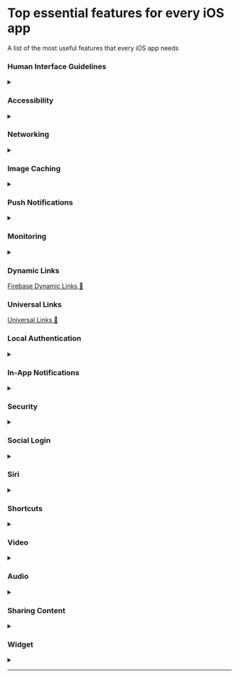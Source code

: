 # Top essential features for every iOS app
A list of the most useful features that every iOS app needs

### Human Interface Guidelines

<details>
 <summary></summary>

<!--START_SECTION:activity--> 

[Designing for iOS 🔗][designingForiOSLink]

<!--END_SECTION:activity-->

</details>

### Accessibility

<details>
 <summary></summary>

<!--START_SECTION:activity--> 

[Accessibility 📑][accessibilityLink] 

<!--END_SECTION:activity-->

</details>

### Networking

<details>
 <summary></summary>

<!--START_SECTION:activity--> 

[Alamofire 🔗][alamofireLink]\
[AFNetworking "Deprecated" 🔗][afNetworkingLink]

<!--END_SECTION:activity-->

</details>

### Image Caching

<details>
 <summary></summary>

<!--START_SECTION:activity--> 

[SDWebImage 🔗][SDWebImageLink]\
[Kingfisher 🔗][kingfisherLink]\
[AsyncImage 📖][asyncImageLink]

<!--END_SECTION:activity-->

</details>

### Push Notifications

<details>
 <summary></summary>

<!--START_SECTION:activity--> 

[Firebase Cloud Messaging (FCM) 📖][fcmLink]

<!--END_SECTION:activity-->

</details>

### Monitoring

<details>
 <summary></summary>

<!--START_SECTION:activity--> 

[Firebase Performance Monitoring 📖][firebasePerformanceMonitoringLink]

<!--END_SECTION:activity-->

</details>

### Dynamic Links
[Firebase Dynamic Links 📖][firebaseDynamicLinksLink]

### Universal Links
[Universal Links 📖][universalLinksLink]

### Local Authentication

<details>
 <summary></summary>

<!--START_SECTION:activity--> 

[Face ID and Touch ID in Swift 📑][faceIDAndTouchIDInSwiftArticleLink]\
[Face ID & Touch ID Usage in App 🎬][faceIDAndTouchIDUsageInAppVideoLink]\
[Logging a User into Your App with Face ID or Touch ID 📖][loggingAUserIntoYourAppWithFaceIDORTouchDocLink]

<!--END_SECTION:activity-->

</details>

### In-App Notifications

<details>
 <summary></summary>

<!--START_SECTION:activity--> 

[NotificationBanner 🔗][notificationBannerLink]

<!--END_SECTION:activity-->

</details>

### Security

<details>
 <summary></summary>

<!--START_SECTION:activity--> 

[KeychainAccess 🔗][keychainAccessLink]

<!--END_SECTION:activity-->

</details>

### Social Login

<details>
 <summary></summary>

<!--START_SECTION:activity--> 

[Sign in with Apple 📑][signInWithAppleArticleLink]

<!--END_SECTION:activity-->

</details>

### Siri

<details>
 <summary></summary>

<!--START_SECTION:activity--> 

[SiriKit 📖][siriKitLink]

<!--END_SECTION:activity-->

</details>

### Shortcuts

<details>
 <summary></summary>

<!--START_SECTION:activity--> 

[App Shortcuts 📖][appShortcutsLink]

<!--END_SECTION:activity-->

</details>

### Video

<details>
 <summary></summary>

<!--START_SECTION:activity--> 

[AVFoundation 📖][AVFoundationLink]

<!--END_SECTION:activity-->

</details>

### Audio

<details>
 <summary></summary>

<!--START_SECTION:activity--> 

[Core Audio 📖][coreAudioLink]

<!--END_SECTION:activity-->

</details>

### Sharing Content

<details>
 <summary></summary>

<!--START_SECTION:activity--> 

[UIActivityViewController 📖][UIActivityViewControllerLink]

<!--END_SECTION:activity-->

</details>

### Widget
<details>
 <summary></summary>

<!--START_SECTION:activity--> 

[WidgetKit 📖][widgetKitLink]

<!--END_SECTION:activity-->

</details>

-------------------------------------------------------------------------------- 

[alamofireLink]: https://github.com/Alamofire/Alamofire
[afNetworkingLink]: https://github.com/AFNetworking/AFNetworking
[SDWebImageLink]: https://github.com/SDWebImage/SDWebImage
[kingfisherLink]: https://github.com/onevcat/Kingfisher
[fcmLink]: https://firebase.google.com/docs/cloud-messaging/ios/client
[firebasePerformanceMonitoringLink]: https://firebase.google.com/docs/perf-mon
[firebaseDynamicLinksLink]: https://firebase.google.com/docs/dynamic-links
[universalLinksLink]: https://developer.apple.com/ios/universal-links/
[faceIDAndTouchIDInSwiftArticleLink]: https://www.advancedswift.com/face-id-touch-id-swift/
[faceIDAndTouchIDUsageInAppVideoLink]: https://www.youtube.com/watch?v=SHmDljfu2lk&ab_channel=iOSAcademy
[loggingAUserIntoYourAppWithFaceIDORTouchDocLink]: https://developer.apple.com/documentation/localauthentication/logging_a_user_into_your_app_with_face_id_or_touch_id
[notificationBannerLink]: https://github.com/Daltron/NotificationBanner
[keychainAccessLink]: https://github.com/kishikawakatsumi/KeychainAccess
[signInWithAppleArticleLink]: https://developer.apple.com/sign-in-with-apple/
[asyncImageLink]: https://developer.apple.com/documentation/swiftui/asyncimage
[designingForiOSLink]: https://developer.apple.com/design/human-interface-guidelines/designing-for-ios
[accessibilityLink]: https://developer.apple.com/accessibility/
[siriKitLink]: https://developer.apple.com/documentation/sirikit
[appShortcutsLink]: https://developer.apple.com/documentation/appintents/app-shortcuts
[AVFoundationLink]: https://developer.apple.com/documentation/avfoundation/
[coreAudioLink]: https://developer.apple.com/documentation/coreaudio
[UIActivityViewControllerLink]: https://developer.apple.com/documentation/uikit/uiactivityviewcontroller
[widgetKitLink]: https://developer.apple.com/documentation/widgetkit
